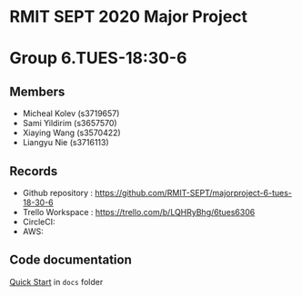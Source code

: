 # RMIT SEPT 2020 Major Project

# Group 6.TUES-18:30-6

## Members
* Micheal Kolev (s3719657)
* Sami Yildirim (s3657570)
* Xiaying Wang (s3570422)
* Liangyu Nie (s3716113)

## Records

* Github repository : https://github.com/RMIT-SEPT/majorproject-6-tues-18-30-6
* Trello Workspace : https://trello.com/b/LQHRyBhg/6tues6306
* CircleCI:
* AWS:
## Code documentation

[Quick Start](/docs/README.md) in `docs` folder
